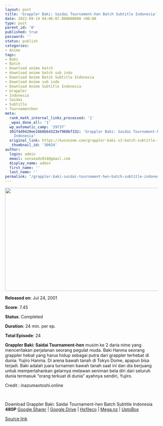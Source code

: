 ```yaml
---
layout: post
title: 'Grappler Baki: Saidai Tournament-hen Batch Subtitle Indonesia'
date: 2022-09-19 04:06:07.000000000 +00:00
type: post
parent_id: '0'
published: true
password: ''
status: publish
categories:
- Anime
tags:
- Baki
- Batch
- Download anime batch
- download anime batch sub indo
- Download Anime Batch Subtitle Indonesia
- Download Anime sub indo
- Download Anime Subtitle Indonesia
- Grappler
- Indonesia
- Saidai
- Subtitle
- Tournamenthen
meta:
  rank_math_internal_links_processed: '1'
  _wpas_done_all: '1'
  wp_automatic_camp: '29737'
  301f4d9420ee16b8b64323e7960bf332: 'Grappler Baki: Saidai Tournament-hen Batch Subtitle
    Indonesia'
  original_link: https://kusonime.com/grappler-baki-s2-batch-subtitle-indonesia/
  _thumbnail_id: '30654'
author:
  login: admin
  email: senseads014@gmail.com
  display_name: admin
  first_name: ''
  last_name: ''
permalink: "/grappler-baki-saidai-tournament-hen-batch-subtitle-indonesia/"
---
```

<p><img width="625" height="340" src="{{ site.baseurl }}/assets/2022/09/Grappler-Baki-Saidai-Tournament-hen-625x340.jpg" class="attachment-thumb-large size-thumb-large wp-post-image" alt="" loading="lazy" title="Grappler Baki: Saidai Tournament-hen Batch Subtitle Indonesia" srcset="https://kusonime.com/wp-content/uploads/2021/04/Grappler-Baki-Saidai-Tournament-hen-625x340.jpg 625w, https://kusonime.com/wp-content/uploads/2021/04/Grappler-Baki-Saidai-Tournament-hen-300x163.jpg 300w, https://kusonime.com/wp-content/uploads/2021/04/Grappler-Baki-Saidai-Tournament-hen-768x418.jpg 768w, https://kusonime.com/wp-content/uploads/2021/04/Grappler-Baki-Saidai-Tournament-hen-520x283.jpg 520w, https://kusonime.com/wp-content/uploads/2021/04/Grappler-Baki-Saidai-Tournament-hen.jpg 1000w" sizes="(max-width: 625px) 100vw, 625px" />
<p><b>Released on</b>: Jul 24, 2001</p>
<p>
<p><b>Score</b>: 7.45</p>
<p>
<p><b>Status</b>: Completed</p>
<p>
<p><b>Duration</b>: 24 min. per ep.</p>
<p>
<p><b>Total Episode</b>: 24</p>
<p>
<p><strong>Grappler Baki: Saidai Tournament-hen</strong> musim ke 2 daria nime yang menceritakan perjalanan seorang pegulat muda. Baki Hanma seorang grappler hebat yang harus hidup sebagai putra dari grappler terhebat di dunia: Yujiro Hanma. Di arena bawah tanah di Tokyo Dome, apapun bisa terjadi. Baki adalah juara turnamen bawah tanah saat ini dan dia berjuang untuk mempertahankan gelarnya melawan seniman bela diri dari seluruh dunia termasuk “orang terkuat di dunia” ayahnya sendiri, Yujiro.</p>
<p>
<p>Credit : inazumaotoshi.online</p>
<p>
<p> </p>
<p>
<div class="smokeddl">
<div class="smokettl">Download Grappler Baki: Saidai Tournament-hen Batch Subtitle Indonesia</div>
<div class="smokeurl"><strong>480P</strong> <a href="https://acefile.co/f/42711403/kusonime-turnamen-pegulat-s2-rar" target="_blank" rel="noopener noreferrer">Google Sharer</a> | <a href="https://drive.google.com/uc?export=download&amp;id=1FlEw6bF3JXQbpRl1tMwujMDRzJoo7UO8" target="_blank" rel="noopener noreferrer">Google Drive</a> | <a href="https://hxfile.co/9uvmmjvzej6t" target="_blank" rel="noopener">Hxfileco</a> | <a href="https://mega.nz/file/7xZHGarb#YYmNlXSLrwh4ERvCOd1AxnFtKNg4sXJczkENQi5l_8U" target="_blank" rel="noopener noreferrer">Mega.nz</a> | <a href="https://uptobox.com/vueee2cni0l9" target="_blank" rel="noopener">UptoBox</a></div>
</div>
<p><a href="https://kusonime.com/grappler-baki-s2-batch-subtitle-indonesia/">Source link </a></p>
